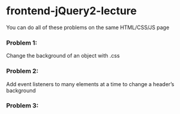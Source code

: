 # frontend-jQuery2-lecture

You can do all of these problems on the same HTML/CSS/JS page

### Problem 1:
Change the background of an object with .css

### Problem 2:
Add event listeners to many elements at a time to change a header’s background

### Problem 3:



